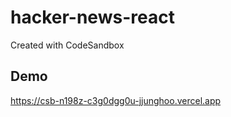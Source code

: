 # hacker-news-react

Created with CodeSandbox

## Demo
https://csb-n198z-c3g0dgg0u-jjunghoo.vercel.app
